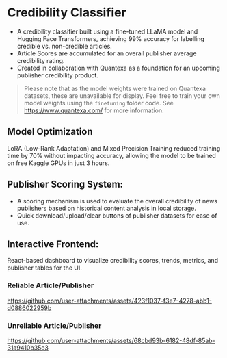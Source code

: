 # Credibility Classifier
* A credibility classifier built using a fine-tuned LLaMA model and Hugging Face Transformers, achieving 99% accuracy for labelling credible vs. non-credible articles. 
* Article Scores are accumulated for an overall publisher average credibility rating.
* Created in collaboration with Quantexa as a foundation for an upcoming publisher credibility product.

> Please note that as the model weights were trained on Quantexa datasets, these are unavailable for display. Feel free to train your own model weights using the `finetuning` folder code. See https://www.quantexa.com/ for more information.

## Model Optimization
LoRA (Low-Rank Adaptation) and Mixed Precision Training reduced training time by 70% without impacting accuracy, allowing the model to be trained on free Kaggle GPUs in just 3 hours.

## Publisher Scoring System:
* A scoring mechanism is used to evaluate the overall credibility of news publishers based on historical content analysis in local storage.
* Quick download/upload/clear buttons of publisher datasets for ease of use.

## Interactive Frontend:
React-based dashboard to visualize credibility scores, trends, metrics, and publisher tables for the UI.

### Reliable Article/Publisher

https://github.com/user-attachments/assets/423f1037-f3e7-4278-abb1-d0886022959b


### Unreliable Article/Publisher

https://github.com/user-attachments/assets/68cbd93b-6182-48df-85ab-31a9410b35e3
